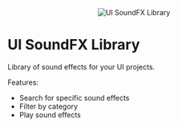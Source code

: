 <div align="center">
  <img src="https://res.cloudinary.com/ddjsyskef/image/upload/v1747726475/public/ug5fyhzfe5wsvzvixp9t.png" alt="UI SoundFX Library" />
</div>


# UI SoundFX Library

Library of sound effects for your UI projects.

Features:
- Search for specific sound effects
- Filter by category
- Play sound effects
